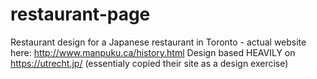 # restaurant-page
Restaurant design for a Japanese restaurant in Toronto - actual website here: http://www.manpuku.ca/history.html
Design based HEAVILY on https://utrecht.jp/ (essentialy copied their site as a design exercise)